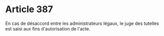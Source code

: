 # Article 387

En cas de désaccord entre les administrateurs légaux, le juge des tutelles est saisi aux fins d'autorisation de l'acte.
